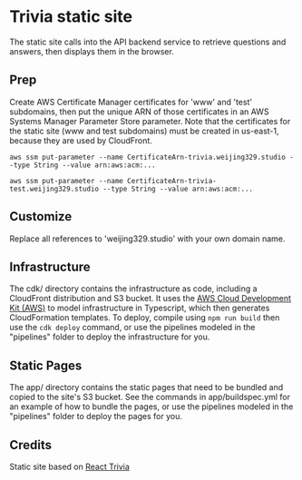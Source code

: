 # Trivia static site

The static site calls into the API backend service to retrieve questions and answers, then displays them in the browser.

## Prep

Create AWS Certificate Manager certificates for 'www' and 'test' subdomains, then put the unique ARN of those certificates in an AWS Systems Manager Parameter Store parameter.  Note that the certificates for the static site (www and test subdomains) must be created in us-east-1, because they are used by CloudFront.

```
aws ssm put-parameter --name CertificateArn-trivia.weijing329.studio --type String --value arn:aws:acm:...

aws ssm put-parameter --name CertificateArn-trivia-test.weijing329.studio --type String --value arn:aws:acm:...
```

## Customize

Replace all references to 'weijing329.studio' with your own domain name.

## Infrastructure

The cdk/ directory contains the infrastructure as code, including a CloudFront distribution and S3 bucket.  It uses the [AWS Cloud Development Kit (AWS)](https://github.com/awslabs/aws-cdk) to model infrastructure in Typescript, which then generates CloudFormation templates.  To deploy, compile using `npm run build` then use the `cdk deploy` command, or use the pipelines modeled in the "pipelines" folder to deploy the infrastructure for you.

## Static Pages

The app/ directory contains the static pages that need to be bundled and copied to the site's S3 bucket.  See the commands in app/buildspec.yml for an example of how to bundle the pages, or use the pipelines modeled in the "pipelines" folder to deploy the pages for you.

## Credits

Static site based on [React Trivia](https://github.com/ccoenraets/react-trivia)
